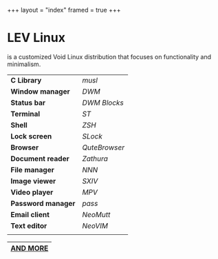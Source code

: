 +++
layout = "index"
framed = true
+++

# LEV Linux
is a customized Void Linux distribution that focuses on functionality and
minimalism.

|                      |               |
| -------------------- | ------------- |
| **C Library**        | *musl*        |
| **Window manager**   | *DWM*         |
| **Status bar**       | *DWM Blocks*  |
| **Terminal**         | *ST*          |
| **Shell**            | *ZSH*         |
| **Lock screen**      | *SLock*       |
| **Browser**          | *QuteBrowser* |
| **Document reader**  | *Zathura*     |
| **File manager**     | *NNN*         |
| **Image viewer**     | *SXIV*        |
| **Video player**     | *MPV*         |
| **Password manager** | *pass*        |
| **Email client**     | *NeoMutt*     |
| **Text editor**      | *NeoVIM*      |
|                      |               |

| [AND MORE](/software) |
| --------------------- |
